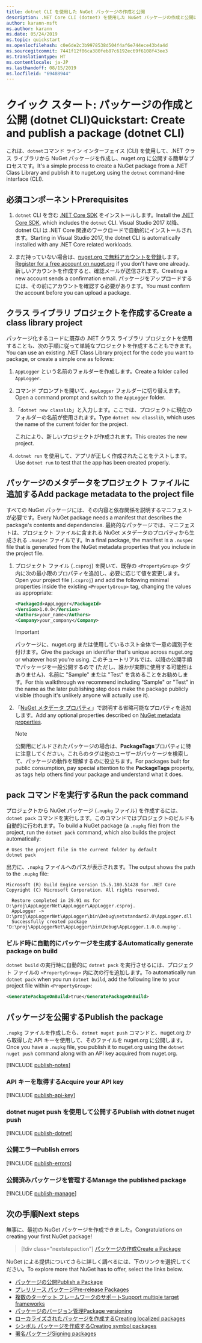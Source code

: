 ```yaml
---
title: dotnet CLI を使用した NuGet パッケージの作成と公開
description: .NET Core CLI (dotnet) を使用した NuGet パッケージの作成と公開に関するチュートリアル。
author: karann-msft
ms.author: karann
ms.date: 05/24/2019
ms.topic: quickstart
ms.openlocfilehash: c0e6de2c3b9978538d504f4af6e744ece43b4a4d
ms.sourcegitcommit: 7441f12f06ca380feb87c6192ec69f6108f43ee3
ms.translationtype: HT
ms.contentlocale: ja-JP
ms.lasthandoff: 08/15/2019
ms.locfileid: "69488944"
---
```

# <a name="quickstart-create-and-publish-a-package-dotnet-cli"></a><span data-ttu-id="63a2e-103">クイック スタート: パッケージの作成と公開 (dotnet CLI)</span><span class="sxs-lookup"><span data-stu-id="63a2e-103">Quickstart: Create and publish a package (dotnet CLI)</span></span>

<span data-ttu-id="63a2e-104">これは、`dotnet`コマンド ライン インターフェイス (CLI) を使用して、.NET クラス ライブラリから NuGet パッケージを作成し、nuget.org に公開する簡単なプロセスです。</span><span class="sxs-lookup"><span data-stu-id="63a2e-104">It's a simple process to create a NuGet package from a .NET Class Library and publish it to nuget.org using the `dotnet` command-line interface (CLI).</span></span>

## <a name="prerequisites"></a><span data-ttu-id="63a2e-105">必須コンポーネント</span><span class="sxs-lookup"><span data-stu-id="63a2e-105">Prerequisites</span></span>

1. <span data-ttu-id="63a2e-106">`dotnet` CLI を含む [.NET Core SDK](https://www.microsoft.com/net/download/) をインストールします。</span><span class="sxs-lookup"><span data-stu-id="63a2e-106">Install the [.NET Core SDK](https://www.microsoft.com/net/download/), which includes the `dotnet` CLI.</span></span> <span data-ttu-id="63a2e-107">Visual Studio 2017 以降、dotnet CLI は .NET Core 関連のワークロードで自動的にインストールされます。</span><span class="sxs-lookup"><span data-stu-id="63a2e-107">Starting in Visual Studio 2017, the dotnet CLI is automatically installed with any .NET Core related workloads.</span></span>

1. <span data-ttu-id="63a2e-108">まだ持っていない場合は、[nuget.org で無料アカウントを登録](https://www.nuget.org/users/account/LogOn?returnUrl=%2F)します。</span><span class="sxs-lookup"><span data-stu-id="63a2e-108">[Register for a free account on nuget.org](https://www.nuget.org/users/account/LogOn?returnUrl=%2F) if you don't have one already.</span></span> <span data-ttu-id="63a2e-109">新しいアカウントを作成すると、確認メールが送信されます。</span><span class="sxs-lookup"><span data-stu-id="63a2e-109">Creating a new account sends a confirmation email.</span></span> <span data-ttu-id="63a2e-110">パッケージをアップロードするには、その前にアカウントを確認する必要があります。</span><span class="sxs-lookup"><span data-stu-id="63a2e-110">You must confirm the account before you can upload a package.</span></span>

## <a name="create-a-class-library-project"></a><span data-ttu-id="63a2e-111">クラス ライブラリ プロジェクトを作成する</span><span class="sxs-lookup"><span data-stu-id="63a2e-111">Create a class library project</span></span>

<span data-ttu-id="63a2e-112">パッケージ化するコードに既存の .NET クラス ライブラリ プロジェクトを使用することも、次の手順に従って単純なプロジェクトを作成することもできます。</span><span class="sxs-lookup"><span data-stu-id="63a2e-112">You can use an existing .NET Class Library project for the code you want to package, or create a simple one as follows:</span></span>

1. <span data-ttu-id="63a2e-113">`AppLogger` という名前のフォルダーを作成します。</span><span class="sxs-lookup"><span data-stu-id="63a2e-113">Create a folder called `AppLogger`.</span></span>

1. <span data-ttu-id="63a2e-114">コマンド プロンプトを開いて、`AppLogger` フォルダーに切り替えます。</span><span class="sxs-lookup"><span data-stu-id="63a2e-114">Open a command prompt and switch to the `AppLogger` folder.</span></span>

1. <span data-ttu-id="63a2e-115">「`dotnet new classlib`」と入力します。ここでは、プロジェクトに現在のフォルダーの名前が使用されます。</span><span class="sxs-lookup"><span data-stu-id="63a2e-115">Type `dotnet new classlib`, which uses the name of the current folder for the project.</span></span>

   <span data-ttu-id="63a2e-116">これにより、新しいプロジェクトが作成されます。</span><span class="sxs-lookup"><span data-stu-id="63a2e-116">This creates the new project.</span></span>

1. <span data-ttu-id="63a2e-117">`dotnet run` を使用して、アプリが正しく作成されたことをテストします。</span><span class="sxs-lookup"><span data-stu-id="63a2e-117">Use `dotnet run` to test that the app has been created properly.</span></span>

## <a name="add-package-metadata-to-the-project-file"></a><span data-ttu-id="63a2e-118">パッケージのメタデータをプロジェクト ファイルに追加する</span><span class="sxs-lookup"><span data-stu-id="63a2e-118">Add package metadata to the project file</span></span>

<span data-ttu-id="63a2e-119">すべての NuGet パッケージには、その内容と依存関係を説明するマニフェストが必要です。</span><span class="sxs-lookup"><span data-stu-id="63a2e-119">Every NuGet package needs a manifest that describes the package's contents and dependencies.</span></span> <span data-ttu-id="63a2e-120">最終的なパッケージでは、マニフェストは、プロジェクト ファイルに含まれる NuGet メタデータのプロパティから生成される `.nuspec` ファイルです。</span><span class="sxs-lookup"><span data-stu-id="63a2e-120">In a final package, the manifest is a `.nuspec` file that is generated from the NuGet metadata properties that you include in the project file.</span></span>

1. <span data-ttu-id="63a2e-121">プロジェクト ファイル (`.csproj`) を開いて、既存の `<PropertyGroup>` タグ内に次の最小限のプロパティを追加し、必要に応じて値を変更します。</span><span class="sxs-lookup"><span data-stu-id="63a2e-121">Open your project file (`.csproj`) and add the following minimal properties inside the existing `<PropertyGroup>` tag, changing the values as appropriate:</span></span>

    ```xml
    <PackageId>AppLogger</PackageId>
    <Version>1.0.0</Version>
    <Authors>your_name</Authors>
    <Company>your_company</Company>
    ```

    > [!Important]
    > <span data-ttu-id="63a2e-122">パッケージに、nuget.org または使用しているホスト全体で一意の識別子を付けます。</span><span class="sxs-lookup"><span data-stu-id="63a2e-122">Give the package an identifier that's unique across nuget.org or whatever host you're using.</span></span> <span data-ttu-id="63a2e-123">このチュートリアルでは、以降の公開手順でパッケージを一般公開するので (ただし、誰かが実際に使用する可能性はありません)、名前に "Sample" または "Test" を含めることをお勧めします。</span><span class="sxs-lookup"><span data-stu-id="63a2e-123">For this walkthrough we recommend including "Sample" or "Test" in the name as the later publishing step does make the package publicly visible (though it's unlikely anyone will actually use it).</span></span>

1. <span data-ttu-id="63a2e-124">「[NuGet メタデータ プロパティ](/dotnet/core/tools/csproj#nuget-metadata-properties)」で説明する省略可能なプロパティを追加します。</span><span class="sxs-lookup"><span data-stu-id="63a2e-124">Add any optional properties described on [NuGet metadata properties](/dotnet/core/tools/csproj#nuget-metadata-properties).</span></span>

    > [!Note]
    > <span data-ttu-id="63a2e-125">公開用にビルドされたパッケージの場合は、**PackageTags**プロパティに特に注意してください。これらのタグは他のユーザーがパッケージを検索して、パッケージの動作を理解するのに役立ちます。</span><span class="sxs-lookup"><span data-stu-id="63a2e-125">For packages built for public consumption, pay special attention to the **PackageTags** property, as tags help others find your package and understand what it does.</span></span>

## <a name="run-the-pack-command"></a><span data-ttu-id="63a2e-126">pack コマンドを実行する</span><span class="sxs-lookup"><span data-stu-id="63a2e-126">Run the pack command</span></span>

<span data-ttu-id="63a2e-127">プロジェクトから NuGet パッケージ (`.nupkg` ファイル) を作成するには、`dotnet pack` コマンドを実行します。このコマンドではプロジェクトのビルドも自動的に行われます。</span><span class="sxs-lookup"><span data-stu-id="63a2e-127">To build a NuGet package (a `.nupkg` file) from the project, run the `dotnet pack` command, which also builds the project automatically:</span></span>

```cli
# Uses the project file in the current folder by default
dotnet pack
```

<span data-ttu-id="63a2e-128">出力に、`.nupkg` ファイルへのパスが表示されます。</span><span class="sxs-lookup"><span data-stu-id="63a2e-128">The output shows the path to the `.nupkg` file:</span></span>

```output
Microsoft (R) Build Engine version 15.5.180.51428 for .NET Core
Copyright (C) Microsoft Corporation. All rights reserved.

  Restore completed in 29.91 ms for D:\proj\AppLoggerNet\AppLogger\AppLogger.csproj.
  AppLogger -> D:\proj\AppLoggerNet\AppLogger\bin\Debug\netstandard2.0\AppLogger.dll
  Successfully created package 'D:\proj\AppLoggerNet\AppLogger\bin\Debug\AppLogger.1.0.0.nupkg'.
```

### <a name="automatically-generate-package-on-build"></a><span data-ttu-id="63a2e-129">ビルド時に自動的にパッケージを生成する</span><span class="sxs-lookup"><span data-stu-id="63a2e-129">Automatically generate package on build</span></span>

<span data-ttu-id="63a2e-130">`dotnet build` の実行時に自動的に `dotnet pack` を実行させるには、プロジェクト ファイルの `<PropertyGroup>` 内に次の行を追加します。</span><span class="sxs-lookup"><span data-stu-id="63a2e-130">To automatically run `dotnet pack` when you run `dotnet build`, add the following line to your project file within `<PropertyGroup>`:</span></span>

```xml
<GeneratePackageOnBuild>true</GeneratePackageOnBuild>
```

## <a name="publish-the-package"></a><span data-ttu-id="63a2e-131">パッケージを公開する</span><span class="sxs-lookup"><span data-stu-id="63a2e-131">Publish the package</span></span>

<span data-ttu-id="63a2e-132">`.nupkg` ファイルを作成したら、`dotnet nuget push` コマンドと、nuget.org から取得した API キーを使用して、そのファイルを nuget.org に公開します。</span><span class="sxs-lookup"><span data-stu-id="63a2e-132">Once you have a `.nupkg` file, you publish it to nuget.org using the `dotnet nuget push` command along with an API key acquired from nuget.org.</span></span>

[!INCLUDE [publish-notes](includes/publish-notes.md)]

### <a name="acquire-your-api-key"></a><span data-ttu-id="63a2e-133">API キーを取得する</span><span class="sxs-lookup"><span data-stu-id="63a2e-133">Acquire your API key</span></span>

[!INCLUDE [publish-api-key](includes/publish-api-key.md)]

### <a name="publish-with-dotnet-nuget-push"></a><span data-ttu-id="63a2e-134">dotnet nuget push を使用して公開する</span><span class="sxs-lookup"><span data-stu-id="63a2e-134">Publish with dotnet nuget push</span></span>

[!INCLUDE [publish-dotnet](includes/publish-dotnet.md)]

### <a name="publish-errors"></a><span data-ttu-id="63a2e-135">公開エラー</span><span class="sxs-lookup"><span data-stu-id="63a2e-135">Publish errors</span></span>

[!INCLUDE [publish-errors](includes/publish-errors.md)]

### <a name="manage-the-published-package"></a><span data-ttu-id="63a2e-136">公開済みパッケージを管理する</span><span class="sxs-lookup"><span data-stu-id="63a2e-136">Manage the published package</span></span>

[!INCLUDE [publish-manage](includes/publish-manage.md)]

## <a name="next-steps"></a><span data-ttu-id="63a2e-137">次の手順</span><span class="sxs-lookup"><span data-stu-id="63a2e-137">Next steps</span></span>

<span data-ttu-id="63a2e-138">無事に、最初の NuGet パッケージを作成できました。</span><span class="sxs-lookup"><span data-stu-id="63a2e-138">Congratulations on creating your first NuGet package!</span></span>

> [!div class="nextstepaction"]
> [<span data-ttu-id="63a2e-139">パッケージの作成</span><span class="sxs-lookup"><span data-stu-id="63a2e-139">Create a Package</span></span>](../create-packages/creating-a-package-dotnet-cli.md)

<span data-ttu-id="63a2e-140">NuGet による提供についてさらに詳しく調べるには、下のリンクを選択してください。</span><span class="sxs-lookup"><span data-stu-id="63a2e-140">To explore more that NuGet has to offer, select the links below.</span></span>

- [<span data-ttu-id="63a2e-141">パッケージの公開</span><span class="sxs-lookup"><span data-stu-id="63a2e-141">Publish a Package</span></span>](../nuget-org/publish-a-package.md)
- [<span data-ttu-id="63a2e-142">プレリリース パッケージ</span><span class="sxs-lookup"><span data-stu-id="63a2e-142">Pre-release Packages</span></span>](../create-packages/Prerelease-Packages.md)
- [<span data-ttu-id="63a2e-143">複数のターゲット フレームワークのサポート</span><span class="sxs-lookup"><span data-stu-id="63a2e-143">Support multiple target frameworks</span></span>](../create-packages/multiple-target-frameworks-project-file.md)
- [<span data-ttu-id="63a2e-144">パッケージのバージョン管理</span><span class="sxs-lookup"><span data-stu-id="63a2e-144">Package versioning</span></span>](../concepts/package-versioning.md)
- [<span data-ttu-id="63a2e-145">ローカライズされたパッケージを作成する</span><span class="sxs-lookup"><span data-stu-id="63a2e-145">Creating localized packages</span></span>](../create-packages/creating-localized-packages.md)
- [<span data-ttu-id="63a2e-146">シンボル パッケージを作成する</span><span class="sxs-lookup"><span data-stu-id="63a2e-146">Creating symbol packages</span></span>](../create-packages/symbol-packages-snupkg.md)
- [<span data-ttu-id="63a2e-147">署名パッケージ</span><span class="sxs-lookup"><span data-stu-id="63a2e-147">Signing packages</span></span>](../create-packages/Sign-a-package.md)
